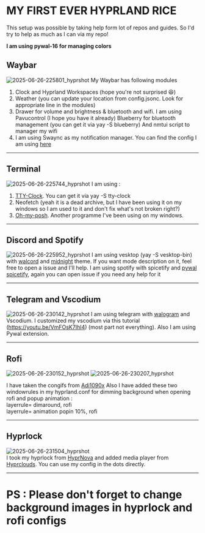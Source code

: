 # MY FIRST EVER HYPRLAND RICE
This setup was possible by taking help form lot of repos and guides. So I'd try to help as much as I can via my repo!

**I am using pywal-16 for managing colors**

## Waybar
![2025-06-26-225801_hyprshot](https://github.com/user-attachments/assets/d2d609e7-49c1-4053-b79e-80474b81607f)
My Waybar has following modules
1. Clock and Hyprland Workspaces (hope you're not surprised 😆)
2. Weather (you can update your location from config.jsonc. Look for appropriate line in the modules)
3. Drawer for volume and brightness & bluetooth and wifi.
   I am using Pavucontrol (I hope you have it already)
   Blueberry for bluetooth management (you can get it via yay -S blueberry)
   And nmtui script to manager my wifi
4. I am using Swaync as my notification manager. You can find the config I am using [here](https://github.com/elifouts/Dotfiles)
---
## Terminal
![2025-06-26-225744_hyprshot](https://github.com/user-attachments/assets/42bf3a50-3e8b-47db-8150-efd76519cced)
I am using :
1. [TTY-Clock](https://github.com/xorg62/tty-clock). You can get it via yay -S tty-clock
2. Neofetch (yeah it is a dead archive, but I have been using it on my windows so I am used to it and don't fix what's not broken right?)
3. [Oh-my-posh](https://ohmyposh.dev/). Another programme I've been using on my windows.
---
## Discord and Spotify  
![2025-06-26-225952_hyprshot](https://github.com/user-attachments/assets/7178396b-4c9e-442c-bff5-44486e09161f)
I am using vesktop (yay -S vesktop-bin) with [walcord](https://github.com/Danrus1100/walcord) and [midnight](https://github.com/refact0r/midnight-discord?tab=readme-ov-file) theme. If you want mode description on it, feel free to open a issue and I'll help.
I am using spotify with spicetify and [pywal spicetify](https://github.com/jhideki/pywal-spicetify), again you can open issue if you need any help for it

---
## Telegram and Vscodium
![2025-06-26-230142_hyprshot](https://github.com/user-attachments/assets/129675f2-c436-422d-8610-915bad7489d8)
I am using telegram with [walogram](https://codeberg.org/thirtysix/walogram) and Vscodium.
I customized my vscodium via this tutorial (https://youtu.be/VmFOsK7IhI4) (most part not everything). Also I am using Pywal extension.

---
## Rofi
![2025-06-26-230152_hyprshot](https://github.com/user-attachments/assets/ad90ed33-f848-4243-b366-85b53e5af126)
![2025-06-26-230207_hyprshot](https://github.com/user-attachments/assets/1aad45fb-ee82-4ed3-86ca-1b73b676b1b9)

I have taken the congifs from [Adi1090x](https://github.com/adi1090x/rofi#)
Also I have added these two windowrules in my hyprland.conf for dimming background when opening rofi and popup animation :  
layerrule= dimaround, rofi  
layerrule= animation popin 10%, rofi  

---
## Hyprlock
![2025-06-26-231504_hyprshot](https://github.com/user-attachments/assets/11a0b4c4-e6fd-4fee-b357-7fb69f761fc1)  
I took my hyprlock from [HyprNova](https://github.com/zDyanTB/HyprNova) and added media player from [Hyprclouds](https://github.com/arfan-on-clouds/hyprclouds). You can use my config in the dots directly.

---
# PS : Please don't forget to change background images in hyprlock and rofi configs

